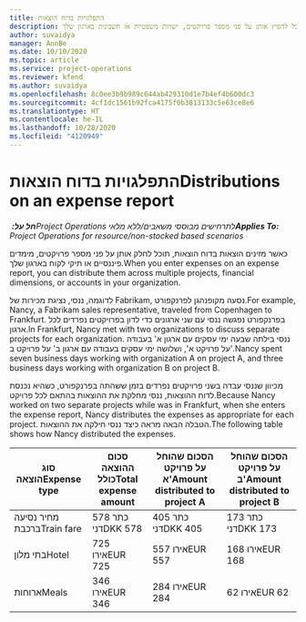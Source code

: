```yaml
---
title: התפלגויות בדוח הוצאות
description: כאשר מזינים הוצאות בדוח הוצאות, תוכל להפיץ אותן על פני מספר פרויקטים, ישויות משפטיות או חשבונות בארגון שלך.
author: suvaidya
manager: AnnBe
ms.date: 10/10/2020
ms.topic: article
ms.service: project-operations
ms.reviewer: kfend
ms.author: suvaidya
ms.openlocfilehash: 8c0ee3b9b989c644ab429310d1e7b4ef4b600dc3
ms.sourcegitcommit: 4cf1dc1561b92fca4175f0b3813133c5e63ce8e6
ms.translationtype: HT
ms.contentlocale: he-IL
ms.lasthandoff: 10/28/2020
ms.locfileid: "4120949"
---
```

# <a name="distributions-on-an-expense-report"></a><span data-ttu-id="272d4-103">התפלגויות בדוח הוצאות</span><span class="sxs-lookup"><span data-stu-id="272d4-103">Distributions on an expense report</span></span>

<span data-ttu-id="272d4-104">_**חל על:** ‏Project Operations לתרחישים מבוססי משאבים/ללא מלאי_</span><span class="sxs-lookup"><span data-stu-id="272d4-104">_**Applies To:** Project Operations for resource/non-stocked based scenarios_</span></span>

<span data-ttu-id="272d4-105">כאשר מזינים הוצאות בדוח הוצאות, תוכל לחלק אותן על פני מספר פרויקטים, מימדים פיננסיים או תיקי לקוח בארגון שלך.</span><span class="sxs-lookup"><span data-stu-id="272d4-105">When you enter expenses on an expense report, you can distribute them across multiple projects, financial dimensions, or accounts in your organization.</span></span>

<span data-ttu-id="272d4-106">לדוגמה, ננסי, נציגת מכירות של Fabrikam, נסעה מקופנהגן לפרנקפורט.</span><span class="sxs-lookup"><span data-stu-id="272d4-106">For example, Nancy, a Fabrikam sales representative, traveled from Copenhagen to Frankfurt.</span></span> <span data-ttu-id="272d4-107">בפרנקפורט נפגשה ננסי עם שני ארגונים כדי לדון בפרויקטים נפרדים לכל ארגון.</span><span class="sxs-lookup"><span data-stu-id="272d4-107">In Frankfurt, Nancy met with two organizations to discuss separate projects for each organization.</span></span> <span data-ttu-id="272d4-108">ננסי בילתה שבעה ימי עסקים עם ארגון א' בעבודה על פרויקט א', ושלושה ימי עסקים בעבודה עם ארגון ב' על פרויקט ב'.</span><span class="sxs-lookup"><span data-stu-id="272d4-108">Nancy spent seven business days working with organization A on project A, and three business days working with organization B on project B.</span></span>

<span data-ttu-id="272d4-109">מכיוון שננסי עבדה בשני פרויקטים נפרדים בזמן ששהתה בפרנקפורט, כשהיא נכנסת לדוח ההוצאות, ננסי מחלקת את ההוצאות בהתאם לכל פרויקט.</span><span class="sxs-lookup"><span data-stu-id="272d4-109">Because Nancy worked on two separate projects while was in Frankfurt, when she enters the expense report, Nancy distributes the expenses as appropriate for each project.</span></span> <span data-ttu-id="272d4-110">הטבלה הבאה מראה כיצד ננסי חילקה את ההוצאות.</span><span class="sxs-lookup"><span data-stu-id="272d4-110">The following table shows how Nancy distributed the expenses.</span></span>

| <span data-ttu-id="272d4-111">סוג הוצאה</span><span class="sxs-lookup"><span data-stu-id="272d4-111">Expense type</span></span> | <span data-ttu-id="272d4-112">סכום ההוצאה כולל</span><span class="sxs-lookup"><span data-stu-id="272d4-112">Total expense amount</span></span> | <span data-ttu-id="272d4-113">הסכום שהוחל על פרויקט א'</span><span class="sxs-lookup"><span data-stu-id="272d4-113">Amount distributed to project A</span></span> | <span data-ttu-id="272d4-114">הסכום שהוחל על פרויקט ב'</span><span class="sxs-lookup"><span data-stu-id="272d4-114">Amount distributed to project B</span></span> |
|--------------|----------------------|---------------------------------|---------------------------------|
| <span data-ttu-id="272d4-115">מחיר נסיעה ברכבת</span><span class="sxs-lookup"><span data-stu-id="272d4-115">Train fare</span></span>   | <span data-ttu-id="272d4-116">578 כתר דני</span><span class="sxs-lookup"><span data-stu-id="272d4-116">DKK 578</span></span>              | <span data-ttu-id="272d4-117">405 כתר דני</span><span class="sxs-lookup"><span data-stu-id="272d4-117">DKK 405</span></span>                         | <span data-ttu-id="272d4-118">173 כתר דני</span><span class="sxs-lookup"><span data-stu-id="272d4-118">DKK 173</span></span>                         |
| <span data-ttu-id="272d4-119">בתי מלון</span><span class="sxs-lookup"><span data-stu-id="272d4-119">Hotel</span></span>        | <span data-ttu-id="272d4-120">725‎ אירו</span><span class="sxs-lookup"><span data-stu-id="272d4-120">EUR 725</span></span>              | <span data-ttu-id="272d4-121">557‎ אירו</span><span class="sxs-lookup"><span data-stu-id="272d4-121">EUR 557</span></span>                         | <span data-ttu-id="272d4-122">168‎ אירו</span><span class="sxs-lookup"><span data-stu-id="272d4-122">EUR 168</span></span>                         |
| <span data-ttu-id="272d4-123">ארוחות</span><span class="sxs-lookup"><span data-stu-id="272d4-123">Meals</span></span>        | <span data-ttu-id="272d4-124">346‎ אירו</span><span class="sxs-lookup"><span data-stu-id="272d4-124">EUR 346</span></span>              | <span data-ttu-id="272d4-125">284‎ אירו</span><span class="sxs-lookup"><span data-stu-id="272d4-125">EUR 284</span></span>                         | <span data-ttu-id="272d4-126">62‎ אירו</span><span class="sxs-lookup"><span data-stu-id="272d4-126">EUR 62</span></span>                          |
